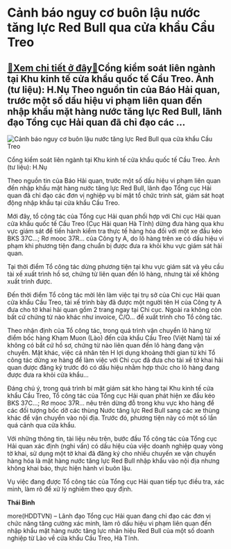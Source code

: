 Cảnh báo nguy cơ buôn lậu nước tăng lực Red Bull qua cửa khẩu Cầu Treo
======================================================================

[:gift:Xem chi tiết ở đây:gift:](https://hddtvn.com/canh-bao-nguy-co-buon-lau-nuoc-tang-luc-red-bull-qua-cua-khau-cau-treo/)Cổng kiểm soát liên ngành tại Khu kinh tế cửa khẩu quốc tế Cầu Treo. Ảnh (tư liệu): H.Nụ Theo nguồn tin của Báo Hải quan, trước một số dấu hiệu vi phạm liên quan đến nhập khẩu mặt hàng nước tăng lực Red Bull, lãnh đạo Tổng cục Hải quan đã chỉ đạo các …
------------------------------------------------------------------------------------------------------------------------------------------------------------------------------------------------------------------------------------------------------------





![Cảnh báo nguy cơ buôn lậu nước tăng lực Red Bull qua cửa khẩu Cầu Treo](https://hddtvn.com/wp-content/uploads/2021/01/1606_giai-the-tram-kiem-soat-noi-dia-kkt-cua-khau-quoc-te-cau-treo-20-.2535.jpg "Cảnh báo nguy cơ buôn lậu nước tăng lực Red Bull qua cửa khẩu Cầu Treo")


 Cổng kiểm soát liên ngành tại Khu kinh tế cửa khẩu quốc tế Cầu Treo. Ảnh (tư liệu): H.Nụ



Theo nguồn tin của Báo Hải quan, trước một số dấu hiệu vi phạm liên quan đến nhập khẩu mặt hàng nước tăng lực Red Bull, lãnh đạo Tổng cục Hải quan đã chỉ đạo các đơn vị nghiệp vụ bí mật tổ chức trinh sát, giám sát hoạt động nhập khẩu tại cửa khẩu Cầu Treo.


Mới đây, tổ công tác của Tổng cục Hải quan phối hợp với Chi cục Hải quan cửa khẩu quốc tế Cầu Treo (Cục Hải quan Hà Tĩnh) dừng đưa hàng qua khu vực giám sát để tiến hành kiểm tra thực tế hàng hóa đối với một xe đầu kéo BKS 37C…; Rơ mooc 37R… của Công ty A, do lô hàng trên xe có dấu hiệu vi phạm khi phương tiện đang chuẩn bị được đưa ra khỏi khu vực giám sát hải quan.


Tại thời điểm Tổ công tác dừng phương tiện tại khu vực giám sát và yêu cầu tài xế xuất trình hồ sơ, chứng từ liên quan đến lô hàng, nhưng tài xế không xuất trình được.


Đến thời điểm Tổ công tác mời lên làm việc tại trụ sở của Chi cục Hải quan cửa khẩu Cầu Treo, tài xế trình bày đã được một người tên H của Công ty A đưa cho tờ khai hải quan gồm 2 trang ngay tại Chi cục. Ngoài ra không còn bất cứ chứng từ nào khác như invoice, C/O… để xuất trình cho Tổ công tác.


Theo nhận định của Tổ công tác, trong quá trình vận chuyển lô hàng từ điểm bốc hàng Kham Muon (Lào) đến cửa khẩu Cầu Treo (Việt Nam) tài xế không có bất cứ hồ sơ, chứng từ nào liên quan đến lô hàng đang vận chuyển. Mặt khác, việc cá nhân tên H lợi dụng khoảng thời gian từ khi Tổ công tác dừng xe hàng để làm việc với Chi cục đã đưa cho tài xế tờ khai hải quan được đăng ký trước đó có dấu hiệu nhằm hợp thức cho lô hàng đang được đưa ra khỏi cửa khẩu…


Đáng chú ý, trong quá trình bí mật giám sát kho hàng tại Khu kinh tế cửa khẩu Cầu Treo, Tổ công tác của Tổng cục Hải quan phát hiện xe đầu kéo BKS 37C…; Rơ mooc 37R… nêu trên dừng đỗ trong khu vực kho hàng để các đối tượng bốc dỡ các thùng Nước tăng lực Red Bull sang các xe thùng khác để vận chuyển vào nội địa. Trước đó, phương tiện này có một số lần quá cảnh qua cửa khẩu.


Với những thông tin, tài liệu nêu trên, bước đầu Tổ công tác của Tổng cục Hải quan xác định (nghi vấn) có dấu hiệu của việc doanh nghiệp quay vòng tờ khai, sử dụng một tờ khai đã đăng ký cho nhiều chuyến xe vận chuyển hàng hóa là mặt hàng nước tăng lực Red Bull nhập khẩu vào nội địa nhưng không khai báo, thực hiện hành vi buôn lậu.


Vụ việc đang được Tổ công tác của Tổng cục Hải quan tiếp tục điều tra, xác minh, làm rõ để xử lý nghiêm theo quy định.




**Thái Bình**



more(HDDTVN) – Lãnh đạo Tổng cục Hải quan đang chỉ đạo các đơn vị chức năng tăng cường xác minh, làm rõ dấu hiệu vi phạm liên quan đến nhập khẩu mặt hàng nước tăng lực nhãn hiệu Red Bull của một số doanh nghiệp từ Lào về cửa khẩu Cầu Treo, Hà Tĩnh.

